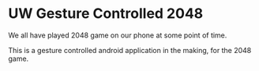 # UW Gesture Controlled 2048
We all have played 2048 game on our phone at some point of time. 

This is a gesture controlled android application in the making, for the 2048 game.

